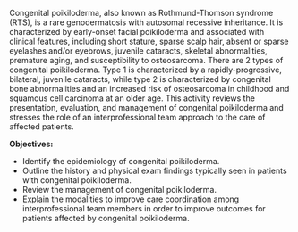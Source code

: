 Congenital poikiloderma, also known as Rothmund-Thomson syndrome (RTS), is a rare genodermatosis with autosomal recessive inheritance. It is characterized by early-onset facial poikiloderma and associated with clinical features, including short stature, sparse scalp hair, absent or sparse eyelashes and/or eyebrows, juvenile cataracts, skeletal abnormalities, premature aging, and susceptibility to osteosarcoma. There are 2 types of congenital poikiloderma. Type 1 is characterized by a rapidly-progressive, bilateral, juvenile cataracts, while type 2 is characterized by congenital bone abnormalities and an increased risk of osteosarcoma in childhood and squamous cell carcinoma at an older age. This activity reviews the presentation, evaluation, and management of congenital poikiloderma and stresses the role of an interprofessional team approach to the care of affected patients.

**Objectives:**
- Identify the epidemiology of congenital poikiloderma.
- Outline the history and physical exam findings typically seen in patients with congenital poikiloderma.
- Review the management of congenital poikiloderma.
- Explain the modalities to improve care coordination among interprofessional team members in order to improve outcomes for patients affected by congenital poikiloderma.